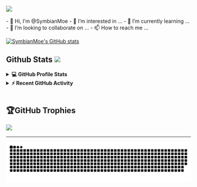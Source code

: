 <p>
  <a href="https://github.com/DenverCoder1/readme-typing-svg"><img src="https://readme-typing-svg.herokuapp.com?&font=IBM+Plex+Sans&color=abcdef&size=20&lines=Welcome+to+my+GitHub+Profile!;I'm+a+Data+Scientist;I'm+also+studying+Computer+Engineering" /></a>
</p>
- 👋 Hi, I’m @SymbianMoe
- 👀 I’m interested in ...
- 🌱 I’m currently learning ...
- 💞️ I’m looking to collaborate on ...
- 📫 How to reach me ...

[![SymbianMoe's GitHub stats](https://github-readme-stats.vercel.app/api?username=SymbianMoe&show_icons=true&theme=transparent)](https://github.com/SymbianMoe)


## Github Stats <img src = "https://i.pinimg.com/originals/65/c4/f4/65c4f452571be1261e9c623f7da488ac.gif" width = 35px>


<details> 
  <summary><b>💻 GitHub Profile Stats</b></summary>
  <br/>
  <p align="center">
    <a href="https://github.com/anuraghazra/github-readme-stats"><img alt="Ifeanyi's Github Stats" src="https://github-readme-stats.vercel.app/api?username=SymbianMoe&show_icons=true&count_private=true&theme=transparent" height="192px"/></a>
<br/>
  &nbsp;
	  <img src="https://github-readme-stats.vercel.app/api/top-langs?username=SymbianMoe&show_icons=true&locale=en&layout=compact&theme=transparent" alt="SymbianMoe" height="192px"/>
  <br/>
  </p>
</details>


<details>
  <summary><b>⚡ Recent GitHub Activity</b></summary>
  <br/>
   <a href="https://github.com/SymbianMoe"><img alt="Moe's Activity Graph" src="https://activity-graph.herokuapp.com/graph?username=SymbianMoe&custom_title=Moe's%20Contribution%20Graph&theme=transparent" /></a>
  <br/>

</details>

<br/>

## 🏆GitHub Trophies
![](https://github-profile-trophy.vercel.app/?username=SymbianMoe&theme=transparent&no-frame=false&no-bg=false&margin-w=4)



----

<p align="center">
  <img  src="https://raw.githubusercontent.com/Elanza-48/Elanza-48/main/resources/img/github-contribution-grid-snake.svg"
    alt="example" />
</p>

